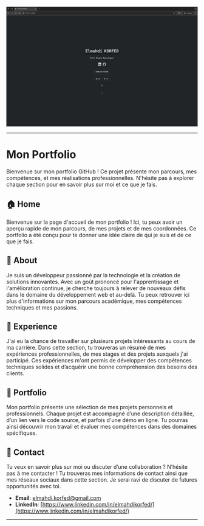 <p align="center">
  <img src="screenshot.webp">
</p>

---

# Mon Portfolio

Bienvenue sur mon portfolio GitHub ! Ce projet présente mon parcours, mes compétences, et mes réalisations professionnelles. N'hésite pas à explorer chaque section pour en savoir plus sur moi et ce que je fais.

## 🏠 Home

Bienvenue sur la page d'accueil de mon portfolio ! Ici, tu peux avoir un aperçu rapide de mon parcours, de mes projets et de mes coordonnées. Ce portfolio a été conçu pour te donner une idée claire de qui je suis et de ce que je fais.

## 📖 About

Je suis un développeur passionné par la technologie et la création de solutions innovantes. Avec un goût prononcé pour l'apprentissage et l'amélioration continue, je cherche toujours à relever de nouveaux défis dans le domaine du développement web et au-delà. Tu peux retrouver ici plus d'informations sur mon parcours académique, mes compétences techniques et mes passions.

## 💼 Experience

J'ai eu la chance de travailler sur plusieurs projets intéressants au cours de ma carrière. Dans cette section, tu trouveras un résumé de mes expériences professionnelles, de mes stages et des projets auxquels j'ai participé. Ces expériences m'ont permis de développer des compétences techniques solides et d’acquérir une bonne compréhension des besoins des clients.

## 📁 Portfolio

Mon portfolio présente une sélection de mes projets personnels et professionnels. Chaque projet est accompagné d’une description détaillée, d’un lien vers le code source, et parfois d'une démo en ligne. Tu pourras ainsi découvrir mon travail et évaluer mes compétences dans des domaines spécifiques.

## 📧 Contact

Tu veux en savoir plus sur moi ou discuter d’une collaboration ? N’hésite pas à me contacter ! Tu trouveras mes informations de contact ainsi que mes réseaux sociaux dans cette section. Je serai ravi de discuter de futures opportunités avec toi.

- **Email**: [elmahdi.korfed@gmail.com](mailto:elmahdi.korfed@gmail.com)
- **LinkedIn**: [https://www.linkedin.com/in/elmahdikorfed/](https://www.linkedin.com/in/elmahdikorfed/)

---